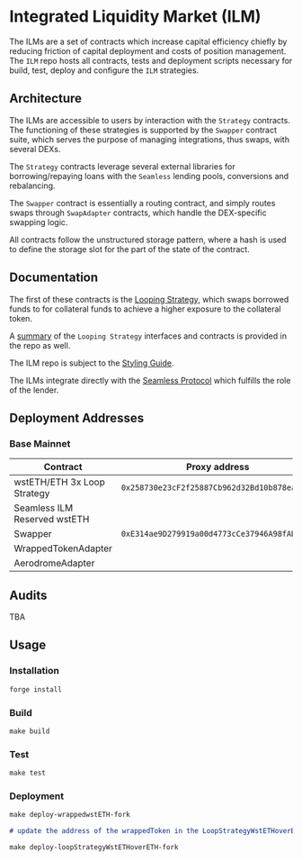 # Integrated Liquidity Market (ILM)

The ILMs are a set of contracts which increase capital efficiency chiefly by reducing friction of capital deployment and costs of position management. The `ILM` repo hosts all contracts, tests and deployment scripts necessary for build, test, deploy and configure the `ILM` strategies.

## Architecture

The ILMs are accessible to users by interaction with the `Strategy` contracts. The functioning of these strategies is supported by the `Swapper` contract suite, which serves the purpose of managing integrations, thus swaps, with several DEXs.

The `Strategy` contracts leverage several external libraries for borrowing/repaying loans with the `Seamless` lending pools, conversions and rebalancing.

The `Swapper` contract is essentially a routing contract, and simply routes swaps through `SwapAdapter` contracts, which handle the DEX-specific swapping logic.

All contracts follow the unstructured storage pattern, where a hash is used to define the storage slot for the part of the state of the contract.

## Documentation

The first of these contracts is the [Looping Strategy](./SPECS.md), which swaps borrowed funds to for collateral funds to achieve a higher exposure to the collateral token.

A [summary](/docs/src/SUMMARY.md) of the `Looping Strategy` interfaces and contracts is provided in the repo as well.

The ILM repo is subject to the [Styling Guide](./STYLING_GUIDE.md).

The ILMs integrate directly with the [Seamless Protocol](https://docs.seamlessprotocol.com/overview/introduction-to-seamless-protocol) which fulfills the role of the lender.

## Deployment Addresses

### Base Mainnet

| Contract                     | Proxy address                                | Implementation address                       |
| ---------------------------- | -------------------------------------------- | -------------------------------------------- |
| wstETH/ETH 3x Loop Strategy  | `0x258730e23cF2f25887Cb962d32Bd10b878ea8a4e` | `0xb94799306c30c091779f4801cc4cd293f7f993b7` |
| Seamless ILM Reserved wstETH |                                              | `0xc9ae3B5673341859D3aC55941D27C8Be4698C9e4` |
| Swapper                      | `0xE314ae9D279919a00d4773cCe37946A98fADDaBc` | `0x04550e50f4753352f233aba53f094fc3cd62c54e` |
| WrappedTokenAdapter          |                                              | `0xc3e17CDac7C6ED317f0D9845d47df1a281B5f79E` |
| AerodromeAdapter             |                                              | `0x6Cfc78c96f87e522EBfDF86995609414cFB1DcB2` |

## Audits

TBA

## Usage

### Installation

```markdown
forge install
```

### Build

```markdown
make build
```

### Test

```markdown
make test
```

### Deployment

```markdown
make deploy-wrappedwstETH-fork

# update the address of the wrappedToken in the LoopStrategyWstETHoverETHConfig

make deploy-loopStrategyWstETHoverETH-fork
```
